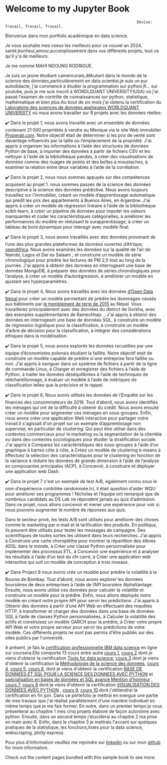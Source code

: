 # Welcome to my Jupyter Book                                      
                                                               Dévise: Travail, Travail, Travail.

Bienvenue dans mon portfolio académique en data science.

Je vous souhaite mes voeux les meilleurs pour ce nouvel an 2024, santé,bonheur,amour,accomplissement dans vos différents projets, tout ce qu'il y'a de meilleurs.

Je me nomme MAHI NDOUNG RODRIGUE.

Je suis un jeune étudiant camerounais,débutant dans le monde de la science des données,particulièrement en data scientist.je suis un pur autodidacte, j'ai commencé à étudier la programmation sur python,R... sur youtube, puis je me suis inscrit à WORDLQUANT UNIVERSITY(USA) où j'ai passé l'examen de contrôle de connaissances sur python, statistique, mathématique et bien plus.Au bout de six mois j'ai obtenu la certification du [Laboratoire des sciences de données appliquées WORLDQUANT UNIVERSITY](https://www.credly.com/badges/1dc81b29-d1cd-4f9f-9804-79d136b33ec3/public_url) où nous avons travailler sur 8 projets avec les données réelles:

✔️ Dans le projet 1, nous avons travaillé avec un ensemble de données contenant 21 000 propriétés à vendre au Mexique via le site Web immobilier [Properati.com](https://properati.com/). Notre objectif était de déterminer si les prix de vente sont davantage influencés par la taille ou l’emplacement de la propriété.
J'ai appris à organiser les informations à l’aide des structures de données Python de base, à importer des données à partir de fichiers CSV et les nettoyer à l’aide de la bibliothèque pandas, à créer des visualisations de données comme des nuages de points et des boîtes à moustaches, à examiner la relation entre deux variables à l’aide de la corrélation.

✔️ Dans le projet 2, nous nous sommes appuyés sur des compétences acquisent au projet 1. nous sommes passés de la science des données descriptive à la science des données prédictive. Nous avons toujours travaillez sur l’immobilier, créant un modèle d’apprentissage automatique qui prédit les prix des appartements à Buenos Aires, en Argentine.
J'ai appris à créer un modèle de régression linéaire à l’aide de la bibliothèque scikit-learn, à créer un pipeline de données pour imputer les valeurs manquantes et coder les caractéristiques catégorielles, à améliorer les performances du modèle en réduisant le surapprentissage, à créer un tableau de bord dynamique pour interagir avec modèle final.

✔️ Dans le projet 3, nous avons travaillés avec des données provenant de l’une des plus grandes plateformes de données ouvertes d’Afrique, [openAfrica](https://open.africa/). Nous avons examinés les données sur la qualité de l’air de Nairobi, Lagos et Dar es Salaam ; et construire un modèle de série chronologique pour prédire les lectures de PM 2,5 tout au long de la journée.
J'ai appris à obtenir des données en interrogeant une base de données MongoDB, à préparer des données de séries chronologiques pour l’analyse, à créer un modèle d’autorégression, à améliorer un modèle en ajustant ses hyperparamètres.

✔️ Dans le projet 4, Nous avons travaillés avec les données [d’Open Data Nepal](https://opendatanepal.com/) pour créer un modèle permettant de prédire les dommages causés aux bâtiments par [le tremblement de terre de 2015](https://en.wikipedia.org/wiki/April2015Nepalearthquake) au Népal. Vous travaillerez principalement avec des données du district de Gorkha, avec des exemples supplémentaires de Ramechhap. _
J'ai appris à obtenir des données en interrogeant une base de données SQL, à construire un modèle de régression logistique pour la classification, à construire un modèle d’arbre de décision pour la classification, à intégrer des considérations éthiques dans la modélisation.

✔️ Dans le projet 5, nous avons explorés les données recueillies par une équipe d’économistes polonais étudiant la faillite. Notre objectif etait de construire un modèle capable de prédire si une entreprise fera faillite ou non.
J'ai appris à naviguer dans un système de fichiers à partir de la ligne de commande Linux, à Charger et enregistrer des fichiers à l’aide de Python, à traiter les données déséquilibrées à l’aide de techniques de rééchantillonnage, à évaluer un modèle à l’aide de métriques de classification telles que la précision et le rappel.

✔️ Dans le projet 6, Nous avons utilisés les données de l’Enquête sur les finances des consommateurs de 2019. Tout d’abord, nous avons identifiés les ménages qui ont de la difficulté à obtenir du crédit. Nous avons ensuite créer un modèle pour segmenter ces ménages en sous-groupes. Enfin, nous avons créer une application Web interactive pour partager notre travail.Il s'agissait d'un  projet sur un exemple d’apprentissage non supervisé, en particulier de clustering. Qui peut être utilisé dans des contextes commerciaux pour le marketing ou la segmentation de la clientèle ou dans des contextes sociologiques pour étudier la stratification sociale.
J'ai appris à Comparez les caractéristiques des sous-groupes à l’aide d’un graphique à barres côte à côte, à Créez un modèle de clustering k-means à éffectuez la sélection des caractéristiques pour le clustering en fonction de la variance à réduire les données de grande dimension à l’aide de l’analyse en composantes principales (ACP), à Concevoir, à construire et déployer une application web Dash.

✔️ Dans le projet 7 c'est un exemple de test A/B, également connu sous le nom d’expérience contrôlée randomisée.Ici, il était question d'aider WQU pour améliorer ses programmes ! Nicholas et l’équipe ont remarqué que de nombreux candidats au DS Lab ne répondent jamais au quiz d’admission. Dans ce projet, nous allons concevoir et mener une expérience pour voir si nous pouvons augmenter le nombre de réponses aux quiz.

Dans le secteur privé, les tests A/B sont utilisés pour améliorer des choses comme le marketing par e-mail et la tarification des produits. En politique, ils peuvent être utilisés pour tester les messages de campagne. Des scientifiques de toutes sortes les utilisent dans leurs recherches.
J'ai appris à Construire une carte choroplèthe pour montrer la répartition des élèves ADSL dans le monde, à Créer une classe Python personnalisée pour implémenter des processus ETL, à Concevoir une expérience et à analyser les résultats à l’aide d’un test du chi carré, à Créer une application web interactive qui suit un modèle de conception à trois niveaux.

✔️ Dans Project 8  nous avons crée un modèle pour prédire la volatilité à la Bourse de Bombay.
Tout d’abord, nous avons explorer les données boursières de deux entreprises à l’aide de l’API boursière AlphaVantage. Ensuite, nous avons utilisé ces données pour calculer la volatilité et construire un modèle pour la prédire. Enfin, nous allons déployés notre modèle en créant notre propre API pour servir les prédictions.
J'ai appris à Obtenir des données à partir d’une API Web en effectuant des requêtes HTTP, à transformer et charger des données dans une base de données SQL à l’aide de classes Python personnalisées, à Calculer la volatilité des actifs et construisez un modèle GARCH pour la prédire, à Créer votre propre API Web et votre propre serveur pour servir les prédictions de votre modèle.
Ces différents projets ne sont pas permis d'être publiés sur des sites publics par l'université.


A présent, je fais la [certification professionnelle IBM data science](https://www.coursera.org/professional-certificates/ibm-data-science#courses) en ligne sur coursera.Elle comporte 13 cours entre autre [cours 1](https://www.coursera.org/learn/what-is-datascience?specialization=ibm-data-science), [cours 2](https://www.coursera.org/learn/open-source-tools-for-data-science?specialization=ibm-data-science) dont je viens d'obtenir la certification [Tools for data science](https://www.credly.com/badges/a6d008df-4d62-420a-86b3-af3af1320b5c/public_url), [cours 3](https://www.coursera.org/learn/data-science-methodology?specialization=ibm-data-science) dont je viens d'obtenir la certification la [Méthodologie de la science des données](https://www.credly.com/badges/4fe99f93-5d77-42d0-85fa-35dce206578c/public_url ), [cours 4](https://www.coursera.org/learn/python-for-applied-data-science-ai?specialization=ibm-data-science), [cours 5](https://www.coursera.org/learn/python-project-for-data-science?specialization=ibm-data-science), [cours 6](https://www.coursera.org/learn/sql-data-science?specialization=ibm-data-science), dont je viens d'obtenir la certification [BASE DE DONNEES ET SQL POUR LA SCIENCE DES DONNEES AVEC PYTHON](https://www.credly.com/badges/1add142f-5bf0-43fd-9633-f3021b6efc0e/public_url) et [spécialisation en bases de données et SQL avancé Mention d'honneur](https://coursera.org/share/d5eaa31ecee9dfc7b19413418ab32c0f) , [cours 7](https://www.coursera.org/learn/data-analysis-with-python?specialization=ibm-data-science), [cours 8](https://www.coursera.org/learn/python-for-data-visualization?specialization=ibm-data-science) dont je viens d'obtenir la certification [VISUALISATION DES DONNEES AVEC PYTHON](https://www.credly.com/badges/6b0fa382-2f74-47c0-9d9c-566d1e08ec45/public_url)  , [cours 9](https://www.coursera.org/learn/machine-learning-with-python?specialization=ibm-data-science), [cours 10](https://www.coursera.org/learn/applied-data-science-capstone?specialization=ibm-data-science).dont j'obtiendrai la certification en fin juin.
Dans ce portefolio je mettrai en exergue une partie de mes travaux que j'ai réalisé parallèlement d'une manière individuel en même temps que je me fais former.
En outre, dans un premier temps je vous présenterai au chapitre 1 mes cinq projets élaboré de façon autonôme avec python.
Ensuite, dans un second temps j'éluciderai au chapitre 2 ma prise en main avec R.
Enfin, dans le chapitre 3 je mettrais l'accent sur quelques pratiques de la statistique, les fonctions,listes pour la data science, webscraping, plolty express.

Pour plus d'information veuillez me rejoindre sur  [linkedin](https://www.linkedin.com/public-profile/settings?trk=d_flagship3_profile_self_view_public_profile) ou sur mon [github](mahi-ndoung-rodrigue (github.com)) for more information.

Check out the content pages bundled with this sample book to see more.

```{tableofcontents}
```
